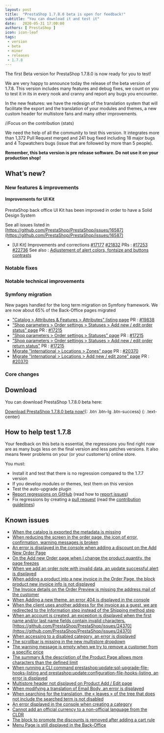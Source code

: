 ```yaml
---
layout: post
title:  "PrestaShop 1.7.8.0 beta is open for feedback!"
subtitle: "You can download it and test it"
date:   2020-05-31 17:00:00
authors: [ PrestaShop ]
icon: icon-leaf
tags:
 - version
 - beta
 - minor
 - releases
 - 1.7.8
---
```


The first Beta version for PrestaShop 1.7.8.0 is now ready for you to test!

We are very happy to announce today the release of the beta version of 1.7.8.
This version includes many features and debug fixes, we count on you to test it in its in every nook and cranny and report any bugs you encounter.

In the new features: we have the redesign of the translation system that will facilitate the export and the translation of your modules and themes, a new custom header for multistore fans and many other improvements.

//Focus on the contribution (stats)

We need the help of all the community to test this version. It integrates more than 1,372 Pull Request merged and 241 bug fixed including 18 major bugs and 4 Topwatchers bugs (issue that are followed by more than 5 people). 

**Remember, this beta version is pre release software. Do not use it on your production shop!**

## What’s new?

### New features & improvements

#### Improvements for UI Kit

PrestaShop back office UI Kit has been improved in order to have a Solid Design System

See all issues listed in [https://github.com/PrestaShop/PrestaShop/issues/16587](https://github.com/PrestaShop/PrestaShop/issues/16587)

- [UI Kit] Improvements and corrections [#17177](https://github.com/PrestaShop/PrestaShop/issues/17177) [#21832](https://github.com/PrestaShop/PrestaShop/issues/21832)
PRs : [#17253](https://github.com/PrestaShop/PrestaShop/pull/17253) [#22736](https://github.com/PrestaShop/PrestaShop/pull/22736)
See also : [Adjustement of alert colors, fontsize and buttons contrasts](https://github.com/PrestaShop/prestashop-ui-kit/pull/104)

### Notable fixes

### Notable technical improvements

### Symfony migration

New pages handled for the long term migration on Symfony framework. We are now about 65% of the Back-Office pages migrated

- ["Catalog > Attributes & Features > Attributes" listing page](https://github.com/PrestaShop/PrestaShop/issues/10511)
PR : [#19838](https://github.com/PrestaShop/PrestaShop/pull/19838)
- [“Shop parameters > Order settings > Statuses > Add new / edit order status” page](https://github.com/PrestaShop/PrestaShop/issues/10621)
PR : [#17215](https://github.com/PrestaShop/PrestaShop/pull/17215)
- ["Shop parameters > Order settings > Statuses" page](https://github.com/PrestaShop/PrestaShop/issues/10619)
PR : [#17215](https://github.com/PrestaShop/PrestaShop/pull/17215)
- ["Shop parameters > Order settings > Statuses > Add new / edit order return status"](https://github.com/PrestaShop/PrestaShop/issues/10620)
PR : [#17215](https://github.com/PrestaShop/PrestaShop/pull/17215)
- [Migrate "International > Locations > Zones" page](https://github.com/PrestaShop/PrestaShop/issues/10608)
PR : [#20370](https://github.com/PrestaShop/PrestaShop/pull/20370)
- [Migrate "International > Locations > Add new / edit zone" page](https://github.com/PrestaShop/PrestaShop/issues/10603)
PR : [#20370](https://github.com/PrestaShop/PrestaShop/pull/20370)

### Core changes

## Download

You can download PrestaShop 1.7.8.0 beta here:  

[Download PrestaShop 1.7.8.0 beta now!](https://download.prestashop.com/download/releases/prestashop_1.7.8.0-beta.1.zip){: .btn .btn-lg .btn-success}
{: .text-center}


## How to help test 1.7.8

Your feedback on this beta is essential, the regressions you find right now are as many bugs less on the final version and less patches versions. It also means fewer problems on your (or your customer’s) online store. 

You must:

- Install it and test that there is no regression compared to the 1.7.7 version
- If you develop modules or themes, test them on this version
- Test the auto-upgrade plugin
- [Report regressions on GitHub](https://github.com/PrestaShop/PrestaShop/issues) (read how to [report issues](https://devdocs.prestashop.com/1.7/contribute/contribute-reporting-issues/))
- Fix regressions by creating a [pull request](https://github.com/PrestaShop/PrestaShop/compare) (read the [contribution guidelines](https://devdocs.prestashop.com/1.7/contribute/contribution-guidelines/))

## Known issues 

- [When the catalog is exported the metadata is missing](https://github.com/PrestaShop/PrestaShop/issues/24716) 
- [When reducing the screen in the order page, the icon of error, confirmation, warning messages is broken](https://github.com/PrestaShop/PrestaShop/issues/24695) 
- [An error is displayed in the console when adding a discount on the Add New Order Page](https://github.com/PrestaShop/PrestaShop/issues/24556) 
- [On the Add new Order page when I change the product quantity, the page freezes](https://github.com/PrestaShop/PrestaShop/issues/24554) 
- [When we add an order note with invalid data, an update successful alert is displayed](https://github.com/PrestaShop/PrestaShop/issues/24534) 
- [When adding a product into a new invoice in the Order Page, the block product new invoice info is not displayed](https://github.com/PrestaShop/PrestaShop/issues/24533) 
- [The Invoice details on the Order Preview is missing the address mail of the customer](https://github.com/PrestaShop/PrestaShop/issues/24482) 
- [When Adding a new theme, an error 404 is displayed in the console](https://github.com/PrestaShop/PrestaShop/issues/24468) 
- [When the client uses another address for the invoice as a guest, we are redirected to the Information step instead of the Shipping method step](https://github.com/PrestaShop/PrestaShop/issues/24465) 
- [When an account is created, an exception is displayed when the first name and/or last name fields contain invalid characters.](https://github.com/PrestaShop/PrestaShop/issues/24464) 
 [https://github.com/PrestaShop/PrestaShop/issues/24370](https://github.com/PrestaShop/PrestaShop/issues/24370) 
- [When accessing to a disabled category, an error is displayed](https://github.com/PrestaShop/PrestaShop/issues/24333) 
- [The scrollbar is missing in the new multistore dropdown](https://github.com/PrestaShop/PrestaShop/issues/24142) 
- [The warning message is empty when we try to remove a customer from a specific price](https://github.com/PrestaShop/PrestaShop/issues/24131) 
- [The summary & the description of the Product Page allows more characters than the defined limit](https://github.com/PrestaShop/PrestaShop/issues/24023) 
- [When running a CLI command prestashop:update:sql-upgrade-file-hooks-listing and prestashop:update:configuration-file-hooks-listing, an error is displayed](https://github.com/PrestaShop/PrestaShop/issues/23937) 
- [Multistore header not displayed on Product Add / Edit page](https://github.com/PrestaShop/PrestaShop/issues/23878) 
- [When modifying a translation of Email Body, an error is displayed](https://github.com/PrestaShop/PrestaShop/issues/23876) 
- [When searching for the translation, the « leaves » of the tree that does not include the searched term is not disabled](https://github.com/PrestaShop/PrestaShop/issues/23365) 
 - [An error displayed in the console when creating a category](https://github.com/PrestaShop/PrestaShop/issues/22545) 
 - [Cannot add an official currency to a non-official language from the CLDR](https://github.com/PrestaShop/PrestaShop/issues/21961) 
 - [The block to promote the discounts is removed after adding a cart rule](https://github.com/PrestaShop/PrestaShop/issues/21107) 
 - [Menu Page is still displayed in the Back-Office](https://github.com/PrestaShop/PrestaShop/issues/21107) 

